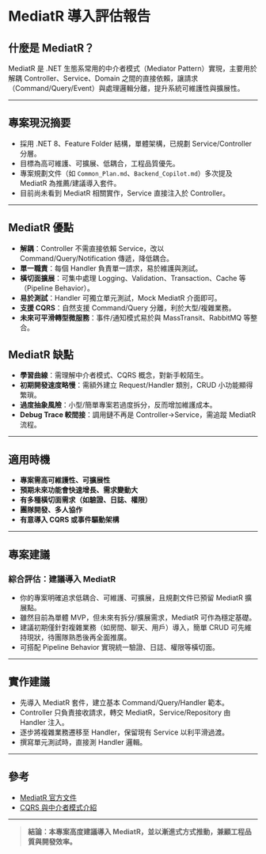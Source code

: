 # MediatR 導入評估報告

## 什麼是 MediatR？
MediatR 是 .NET 生態系常用的中介者模式（Mediator Pattern）實現，主要用於解耦 Controller、Service、Domain 之間的直接依賴，讓請求（Command/Query/Event）與處理邏輯分離，提升系統可維護性與擴展性。

---

## 專案現況摘要
- 採用 .NET 8、Feature Folder 結構，單體架構，已規劃 Service/Controller 分層。
- 目標為高可維護、可擴展、低耦合，工程品質優先。
- 專案規劃文件（如 `Common_Plan.md`、`Backend_Copilot.md`）多次提及 MediatR 為推薦/建議導入套件。
- 目前尚未看到 MediatR 相關實作，Service 直接注入於 Controller。

---

## MediatR 優點
- **解耦**：Controller 不需直接依賴 Service，改以 Command/Query/Notification 傳遞，降低耦合。
- **單一職責**：每個 Handler 負責單一請求，易於維護與測試。
- **橫切面擴展**：可集中處理 Logging、Validation、Transaction、Cache 等（Pipeline Behavior）。
- **易於測試**：Handler 可獨立單元測試，Mock MediatR 介面即可。
- **支援 CQRS**：自然支援 Command/Query 分離，利於大型/複雜業務。
- **未來可平滑轉型微服務**：事件/通知模式易於與 MassTransit、RabbitMQ 等整合。

## MediatR 缺點
- **學習曲線**：需理解中介者模式、CQRS 概念，對新手較陌生。
- **初期開發速度略慢**：需額外建立 Request/Handler 類別，CRUD 小功能顯得繁瑣。
- **過度抽象風險**：小型/簡單專案若過度拆分，反而增加維護成本。
- **Debug Trace 較間接**：調用鏈不再是 Controller→Service，需追蹤 MediatR 流程。

---

## 適用時機
- **專案需高可維護性、可擴展性**
- **預期未來功能會快速增長、需求變動大**
- **有多種橫切面需求（如驗證、日誌、權限）**
- **團隊開發、多人協作**
- **有意導入 CQRS 或事件驅動架構**

---

## 專案建議
### 綜合評估：**建議導入 MediatR**
- 你的專案明確追求低耦合、可維護、可擴展，且規劃文件已預留 MediatR 擴展點。
- 雖然目前為單體 MVP，但未來有拆分/擴展需求，MediatR 可作為穩定基礎。
- 建議初期僅針對複雜業務（如房間、聊天、用戶）導入，簡單 CRUD 可先維持現狀，待團隊熟悉後再全面推廣。
- 可搭配 Pipeline Behavior 實現統一驗證、日誌、權限等橫切面。

---

## 實作建議
- 先導入 MediatR 套件，建立基本 Command/Query/Handler 範本。
- Controller 只負責接收請求，轉交 MediatR，Service/Repository 由 Handler 注入。
- 逐步將複雜業務遷移至 Handler，保留現有 Service 以利平滑過渡。
- 撰寫單元測試時，直接測 Handler 邏輯。

---

## 參考
- [MediatR 官方文件](https://github.com/jbogard/MediatR)
- [CQRS 與中介者模式介紹](https://docs.microsoft.com/zh-tw/azure/architecture/patterns/mediator)

---

> **結論：本專案高度建議導入 MediatR，並以漸進式方式推動，兼顧工程品質與開發效率。**
